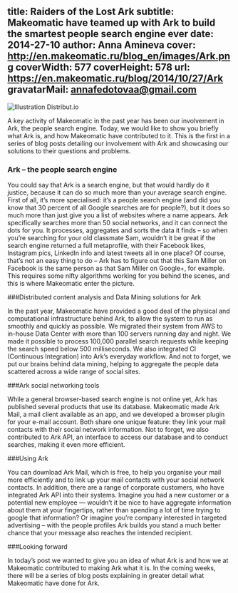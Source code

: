 title: Raiders of the Lost Ark
subtitle: Makeomatic have teamed up with Ark to build the smartest people search engine ever
date: 2014-27-10
author: Anna Amineva
cover: http://en.makeomatic.ru/blog_en/images/Ark.png
coverWidth: 577
coverHeight: 578
url: https://en.makeomatic.ru/blog/2014/10/27/Ark
gravatarMail: annafedotovaa@gmail.com
---

![Illustration Distribut.io](/blog_en/images/Ark.png)

A key activity of Makeomatic in the past year has been our involvement in Ark, the people search engine. Today, we would like to show you briefly what Ark is, and how Makeomatic have contributed to it. This is the first in a series of blog posts detailing our involvement with Ark and showcasing our solutions to their questions and problems.

<!-- more -->

### Ark – the people search engine

You could say that Ark is a search engine, but that would hardly do it justice, because it can do so much more than your average search engine. First of all, it’s more specialised: it’s a people search engine (and did you know that 30 percent of all Google searches are for people?), but it does so much more than just give you a list of websites where a name appears. Ark specifically searches more than 50 social networks, and it can connect the dots for you. It processes, aggregates and sorts the data it finds – so when you’re searching for your old classmate Sam, wouldn’t it be great if the search engine returned a full metaprofile, with their Facebook likes, Instagram pics, LinkedIn info and latest tweets all in one place? Of course, that’s not an easy thing to do – Ark has to figure out that this Sam Miller on Facebook is the same person as that Sam Miller on Google+, for example. This requires some nifty algorithms working for you behind the scenes, and this is  where Makeomatic enter the picture.

###Distributed content analysis and Data Mining solutions for Ark

In the past year, Makeomatic have provided a good deal of the physical and computational infrastructure behind Ark, to allow the system to run as smoothly and quickly as possible. We migrated their system from AWS to in-house Data Center with more than 100 servers running day and night. We made it possible to process 100,000 parallel search requests while keeping the search speed below 500 milliseconds. We also integrated CI (Continuous Integration) into Ark’s everyday workflow. And not to forget, we put our brains behind data mining, helping to aggregate the people data scattered across a wide range of social sites.

###Ark social networking tools

While a general browser-based search engine is not online yet, Ark has published several products that use its database. Makeomatic made Ark Mail, a mail client available as an app, and we developed a browser plugin for your e-mail account. Both share one unique feature: they link your mail contacts with their social network information. Not to forget, we also contributed to Ark API, an interface to access our database and to conduct searches, making it even more efficient.

###Using Ark

You can download Ark Mail, which is free, to help you organise your mail more efficiently and to link up your mail contacts with your social network contacts. In addition, there are a range of corporate customers, who have integrated Ark API into their systems. Imagine you had a new customer or a potential new employee — wouldn’t it be nice to have aggregate information about them at your fingertips, rather than spending a lot of time trying to google that information? Or imagine you’re company interested in targeted advertising – with the people profiles Ark builds you stand a much better chance that your message also reaches the intended recipient.

###Looking forward

In today’s post we wanted to give you an idea of what Ark is and how we at Makeomatic contributed to making Ark what it is. In the coming weeks, there will be a series of blog posts explaining in greater detail what Makeomatic have done for Ark.

